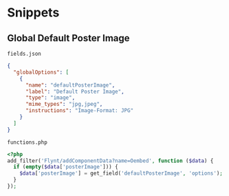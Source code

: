 # Snippets

## Global Default Poster Image

`fields.json`

```json
{
  "globalOptions": [
    {
      "name": "defaultPosterImage",
      "label": "Default Poster Image",
      "type": "image",
      "mime_types": "jpg,jpeg",
      "instructions": "Image-Format: JPG"
    }
  ]
}
```

`functions.php`

```php
<?php
add_filter('Flynt/addComponentData?name=Oembed', function ($data) {
  if (empty($data['posterImage'])) {
    $data['posterImage'] = get_field('defaultPosterImage', 'options');
  }
});
```
